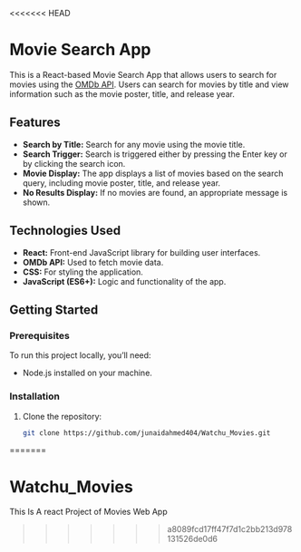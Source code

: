 <<<<<<< HEAD
# Movie Search App

This is a React-based Movie Search App that allows users to search for movies using the [OMDb API](http://www.omdbapi.com/). Users can search for movies by title and view information such as the movie poster, title, and release year.

## Features

- **Search by Title:** Search for any movie using the movie title.
- **Search Trigger:** Search is triggered either by pressing the Enter key or by clicking the search icon.
- **Movie Display:** The app displays a list of movies based on the search query, including movie poster, title, and release year.
- **No Results Display:** If no movies are found, an appropriate message is shown.

## Technologies Used

- **React:** Front-end JavaScript library for building user interfaces.
- **OMDb API:** Used to fetch movie data.
- **CSS:** For styling the application.
- **JavaScript (ES6+):** Logic and functionality of the app.

## Getting Started

### Prerequisites

To run this project locally, you’ll need:

- Node.js installed on your machine.

### Installation

1. Clone the repository:

   ```bash
   git clone https://github.com/junaidahmed404/Watchu_Movies.git
=======
# Watchu_Movies
This Is A react Project of Movies Web App
>>>>>>> a8089fcd17ff47f7d1c2bb213d978131526de0d6
